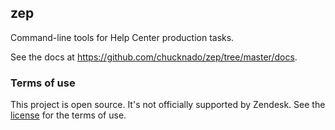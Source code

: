 ## zep
Command-line tools for Help Center production tasks.

See the docs at https://github.com/chucknado/zep/tree/master/docs.

### Terms of use

This project is open source. It's not officially supported by Zendesk. See the [license](https://github.com/chucknado/zep/blob/master/LICENSE.md) for the terms of use.

